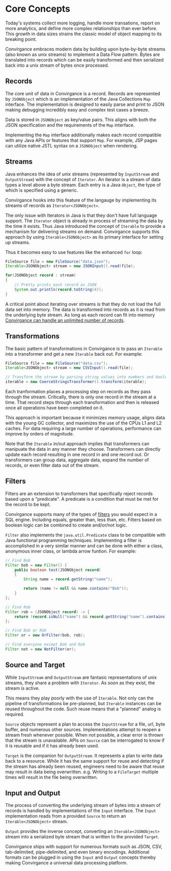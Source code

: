 
# Core Concepts

Today's systems collect more logging, handle more transations, report on more 
analytics, and define more complex relationships than ever before. This growth in
data sizes strains the classic model of object mapping to its breaking point. 

Convirgance embraces modern data by building upon byte-by-byte streams (also 
known as unix streams) to implement a Data Flow pattern. Bytes are translated 
into records which can be easily transformed and then serialized back into a 
unix stream of bytes once processed.

## Records

The core unit of data in Convirgance is a record. Records are represented by
`JSONObject` which is an implementation of the Java Collections `Map` interface.
The implementation is designed to easily parse and print to JSON making debugging 
incredibly easy and complex test cases a breeze. 

Data is stored in `JSONObject` as key/value pairs. This aligns with both the 
JSON specification and the requirements of the `Map` interface.

Implementing the `Map` interface additionally makes each record compatible with
any Java APIs or features that support `Map`. For example, JSP pages can utilize
native JSTL syntax on a `JSONObject` when rendering.

## Streams

Java enhances the idea of unix streams (represented by `InputStream` and 
`OutputStream`) with the concept of `Iterator`. An iterator is a stream of data 
types a level above a byte stream. Each entry is a Java `Object`, the type of 
which is specified using a generic. 

Convirgance hooks into this feature of the langauge by implementing its streams
of records as `Iterator<JSONObject>`. 

The only issue with Iterators in Java is that they don't have full language
support. The `Iterator` object is already in process of streaming the data by
the time it exists. Thus Java introduced the concept of `Iterable` to provide
a mechanism for delivering streams on demand. Convirgance supports this approach
by using `Iterable<JSONObject>` as its primary interface for setting up streams.

Thus it becomes easy to use features like the enhanced `for` loop:

```java
FileSource file = new FileSource("data.json");
Iterable<JSONObject> stream = new JSONInput().read(file);

for(JSONObject record : stream)
{
    // Pretty prints each record as JSON
    System.out.println(record.toString(4));
}
```

A critical point about iterating over streams is that they do not
load the full data set into memory. The data is transformed into records as it is read
from the underlying byte stream. As long as each record can
fit into memory <u>Convirgance can handle an unlimited number of records</u>.

## Transformations

The basic pattern of transformations in Convirgance is to pass an `Iterable` into 
a transformer and get a new `Iterable` back out. For example:

```java
FileSource file = new FileSource("data.csv");
Iterable<JSONObject> stream = new CSVInput().read(file);

// Transform the stream by parsing string values into numbers and booleans
iterable = new CoerceStringsTransformer().transform(iterable);
```

Each tranformation places a processing step on records as they pass through the
stream. Critically, there is only one record in the stream at a time. That record
steps through each transformation and then is released once all operations have
been completed on it.

This approach is important because it minimizes memory usage, aligns data with
the young GC collector, and maximizes the use of the CPUs L1 and L2 caches. For
data requiring a large number of operations, performance can improve by orders
of magnitude.  

Note that the `Iterable` in/out approach implies that transformers can manipuate 
the data in any manner they choose. Transformers can directly update each record
resulting in one record in and one record out. Or transformers can group data, aggregate 
data, expand the number of records, or even filter data out of the stream. 

## Filters

Filters are an extension to transformers that specifically reject records
based upon a "predicate". A predicate is a condition that must be met for the
record to be kept. 

Convirgance supports many of the types of [filters](filtering-data.md) you would 
expect in a SQL engine. Including equals, greater than, less than, etc. Filters
based on boolean logic can be combined to create and/or/not logic.

`Filter` also implements the `java.util.Predicate` class to be compatible with
Java functional programming techniques. Implementing a filter is accomplished
in a very similar manner and can be done with either a class, anonymous inner
class, or lambda arrow funtion. For example:

```java
// Find Bob
Filter bob = new Filter() {
    public boolean test(JSONObject record)
    {
        String name = record.getString("name");

        return (name != null && name.contains("Bob"));
    }
};

// Find Rob
Filter rob = (JSONObject record) -> {
    return !record.isNull("name") && record.getString("name").contains("Rob");
};

// Find Bob or Rob
Filter or = new OrFilter(bob, rob);

// Find everyone except Bob and Rob
Filter not = new NotFilter(or);
```

## Source and Target

While `InputStream` and `OutputStream` are fantasic representations of unix
streams, they share a problem with `Iterator`. As soon as they exist, the stream
is active. 

This means they play poorly with the use of `Iterable`. Not only can the pipeline 
of transformations be pre-planned, but `Iterable` instances can be reused 
throughout the code. Such reuse means that a "planned" analog is required.

`Source` objects represent a plan to access the `InputStream` for a file, url,
byte buffer, and numerous other sources. Implementations attempt to reopen a
stream fresh whenever possible. When not possible, a clear error is thrown that
the stream is unavailable. APIs on `Source` can be interrogated to know if it
is reusable and if it has already been used.

`Target` is the companion for `OutputStream`. It represents a plan to write data
back to a resource. While it has the same support for reuse and detecting if
the stream has already been reused, engineers need to be aware that reuse may
result in data being overwritten. e.g. Writing to a `FileTarget` multiple
times will result in the file being overwritten.

## Input and Output

The process of converting the underlying stream of bytes into a stream of records
is handled by implementations of the `Input` interface. The `Input` implementation 
reads from a provided `Source` to return an `Iterable<JSONObject>` stream.

`Output` provides the inverse concept, converting an `Iterable<JSONObject>` stream 
into a serialized byte stream that is written to the provided `Target`.

Convirgance ships with support for numerous formats such as JSON, CSV, 
tab-delimited, pipe-delimited, and even binary encodings. Additional formats
can be plugged in using the `Input` and `Output` concepts thereby making 
Convirgance  a universal data processing platform.
